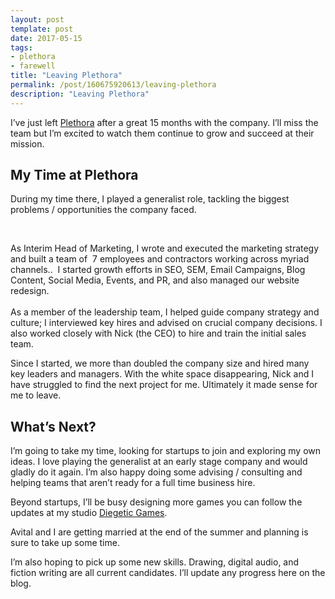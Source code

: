 ```yaml
---
layout: post
template: post
date: 2017-05-15
tags:
- plethora
- farewell
title: "Leaving Plethora"
permalink: /post/160675920613/leaving-plethora
description: "Leaving Plethora"
---
```

<p>I’ve just left <a href="https://www.plethora.com/">Plethora</a>&nbsp;after a great 15 months with the company. I’ll miss the team but I’m excited to watch them continue to grow and succeed at their mission.&nbsp;</p><h2>My Time at Plethora</h2><p>

During my time there, I played a generalist role, tackling the biggest problems / opportunities the company faced.

<br></p><p>As Interim Head of Marketing, I wrote and executed the marketing strategy and built a team of &nbsp;7 employees and contractors working across myriad channels.. &nbsp;I started growth efforts in SEO, SEM, Email Campaigns, Blog Content, Social Media, Events, and PR, and also managed our website redesign.<br><br>As a member of the leadership team, I helped guide company strategy and culture; I interviewed key hires and advised on crucial company decisions. I also worked closely with Nick (the CEO) to hire and train the initial sales team.<br></p><p>Since I started, we more than doubled the company size and hired many key leaders and managers. With the white space disappearing, Nick and I have struggled to find the next project for me. Ultimately it made sense for me to leave.</p><h2>What’s Next?</h2><p>I’m going to take my time, looking for startups to join and exploring my own ideas. I love playing the generalist at an early stage company and would gladly do it again. I’m also happy doing some advising / consulting and helping teams that aren’t ready for a full time business hire.</p><p>Beyond startups, I’ll be busy designing more games you can follow the updates at my studio <a href="https://diegeticgames.com/">Diegetic Games</a>.</p><p>Avital and I are getting married at the end of the summer and planning is sure to take up some time.</p><p>I’m also hoping to pick up some new skills. Drawing, digital audio, and fiction writing are all current candidates. I’ll update any progress here on the blog.</p>